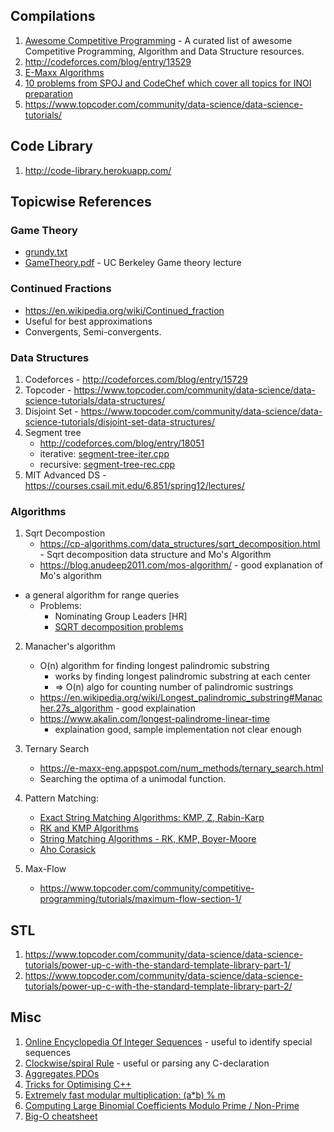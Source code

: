 ## Compilations
1.  [Awesome Competitive Programming](http://codeforces.com/blog/entry/23054) -   A curated list of awesome Competitive Programming, Algorithm and Data Structure resources.
2.  http://codeforces.com/blog/entry/13529
3.  [E-Maxx Algorithms](https://cp-algorithms.com/)
4.  [10 problems from SPOJ and CodeChef which cover all topics for INOI preparation](https://www.quora.com/What-are-10-problems-from-SPOJ-and-CodeChef-which-cover-all-topics-for-INOI-preparation)
5.  https://www.topcoder.com/community/data-science/data-science-tutorials/

## Code Library
1. http://code-library.herokuapp.com/

## Topicwise References
### Game Theory
- [grundy.txt](https://github.com/Shivanshu-Gupta/my-coding-library/blob/master/Resources/Game%20Theory/grundy.txt)
- [GameTheory.pdf](https://github.com/Shivanshu-Gupta/my-coding-library/blob/master/Resources/Game%20Theory/grundy.txt) - UC Berkeley Game theory lecture

### Continued Fractions     
-   https://en.wikipedia.org/wiki/Continued_fraction
-   Useful for best approximations
-   Convergents, Semi-convergents.

### Data Structures
1.  Codeforces - http://codeforces.com/blog/entry/15729
2.  Topcoder - https://www.topcoder.com/community/data-science/data-science-tutorials/data-structures/
3.  Disjoint Set - https://www.topcoder.com/community/data-science/data-science-tutorials/disjoint-set-data-structures/
4.  Segment tree 
    - http://codeforces.com/blog/entry/18051
    - iterative: [segment-tree-iter.cpp](https://github.com/Shivanshu-Gupta/my-coding-library/blob/master/data-structures/segment-tree-iter.cpp)
    - recursive: [segment-tree-rec.cpp](https://github.com/Shivanshu-Gupta/my-coding-library/blob/master/data-structures/segment-tree-rec.cpp)
5.  MIT Advanced DS - https://courses.csail.mit.edu/6.851/spring12/lectures/

### Algorithms
1.  Sqrt Decompostion
    - https://cp-algorithms.com/data_structures/sqrt_decomposition.html - Sqrt decomposition data structure and Mo's Algorithm
    - https://blog.anudeep2011.com/mos-algorithm/ - good explanation of  Mo's algorithm
-   a general algorithm for range queries
    -   Problems:   
        -   Nominating Group Leaders [HR]
        -   [SQRT decomposition problems](https://codeforces.com/blog/entry/23005)
2. Manacher's algorithm
    -   O(n) algorithm for finding longest palindromic substring 
        -   works by finding longest palindromic substring at each center
        -   => O(n) algo for counting number of palindromic sustrings
    -   https://en.wikipedia.org/wiki/Longest_palindromic_substring#Manacher.27s_algorithm - good explaination
    -   https://www.akalin.com/longest-palindrome-linear-time 
        - explaination good, sample implementation not clear enough

3. Ternary Search
    -   https://e-maxx-eng.appspot.com/num_methods/ternary_search.html
    -   Searching the optima of a unimodal function.
4. Pattern Matching:
    -   [Exact String Matching Algorithms: KMP, Z, Rabin-Karp](https://www.hackerearth.com/practice/notes/exact-string-matching-algorithms/)
    -   [RK and KMP Algorithms](https://www.topcoder.com/community/competitive-programming/tutorials/introduction-to-string-searching-algorithms/)
    -   [String Matching Algorithms - RK, KMP, Boyer-Moore ](https://www.cs.auckland.ac.nz/courses/compsci369s1c/lectures/GG-notes/CS369-StringAlgs.pdf)
    -   [Aho Corasick](https://cp-algorithms.com/string/aho_corasick.html)
5. Max-Flow
    - https://www.topcoder.com/community/competitive-programming/tutorials/maximum-flow-section-1/
## STL
1.  https://www.topcoder.com/community/data-science/data-science-tutorials/power-up-c-with-the-standard-template-library-part-1/
2.  https://www.topcoder.com/community/data-science/data-science-tutorials/power-up-c-with-the-standard-template-library-part-2/

## Misc
1. [Online Encyclopedia Of Integer Sequences](http://oeis.org/) - useful to identify special sequences
2. [Clockwise/spiral Rule](http://c-faq.com/decl/spiral.anderson.html) - useful or parsing any C-declaration
3. [Aggregates,PDOs](http://stackoverflow.com/questions/4178175/what-are-aggregates-and-pods-and-how-why-are-they-special/7189821#7189821)
4. [Tricks for Optimising C++](https://en.wikibooks.org/wiki/Optimizing_C%2B%2B/Writing_efficient_code/Performance_improving_features)
5. [Extremely fast modular multiplication: (a*b) % m ](https://cs.stackexchange.com/questions/77016/modular-multiplication)
6. [Computing Large Binomial Coefficients Modulo Prime / Non-Prime](https://fishi.devtail.io/weblog/2015/06/25/computing-large-binomial-coefficients-modulo-prime-non-prime/)
7. [Big-O cheatsheet](https://www.bigocheatsheet.com/)